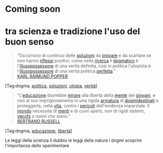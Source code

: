 # Coming soon

# tra scienza e tradizione l'uso del buon senso

> “Occorrono di continuo delle [soluzioni](https://www.frasicelebri.it/argomento/soluzioni/) da [provare](https://www.frasicelebri.it/argomento/osare/) e da scartare se non hanno [riflessi](https://www.frasicelebri.it/argomento/cambiamento/) positivi; come nella [ricerca](https://www.frasicelebri.it/argomento/ricerca/) il [dogmatico](https://www.frasicelebri.it/argomento/dogma/) è l'[illuso](https://www.frasicelebri.it/argomento/illusione/)[possessore](https://www.frasicelebri.it/argomento/possesso/) di una verità definita, così in politica l'utopista è l'[illuso](https://www.frasicelebri.it/argomento/illusione/)[possessore](https://www.frasicelebri.it/argomento/possesso/) di una verità politica [perfetta](https://www.frasicelebri.it/argomento/perfezione/).”  
> [KARL RAIMUND POPPER](https://www.frasicelebri.it/frasi-di/karl-raimund-popper/)

[Tag:dogma, [politica](https://www.frasicelebri.it/argomento/politica/), [soluzioni](https://www.frasicelebri.it/argomento/soluzioni/), [utopia](https://www.frasicelebri.it/argomento/utopia/), [verità](https://www.frasicelebri.it/argomento/verit%C3%A0/)]

> “L'[educazione](https://www.frasicelebri.it/argomento/educazione/) dovrebbe [mirare](https://www.frasicelebri.it/argomento/obiettivi/) alla libertà della [mente](https://www.frasicelebri.it/argomento/mente/) dei [giovani](https://www.frasicelebri.it/argomento/giovani/), e non al suo imprigionamento in una rigida [armatura](https://www.frasicelebri.it/argomento/armi/) di [dogmi](https://www.frasicelebri.it/argomento/dogma/)[destinati](https://www.frasicelebri.it/argomento/destino/) a proteggerla, nella [vita](https://www.frasicelebri.it/argomento/vita/), contro i [pericoli](https://www.frasicelebri.it/argomento/pericoli/) dell'evidenza imparziale. Il [mondo](https://www.frasicelebri.it/argomento/mondo/) necessita di [menti](https://www.frasicelebri.it/argomento/mente/) e di cuori aperti, non di rigidi sistemi, [vecchi](https://www.frasicelebri.it/argomento/vecchi/) o nuovi che siano.”  
> [BERTRAND RUSSELL](https://www.frasicelebri.it/frasi-di/bertrand-arthur-william-russell/)

[Tag:dogma, [educazione](https://www.frasicelebri.it/argomento/educazione/), [libertà](https://www.frasicelebri.it/argomento/libert%C3%A0/)]

<!--stackedit_data:
eyJoaXN0b3J5IjpbNzA4MzE3NzYxLDY5MDk2OTEzN119
-->

Le leggi della scienza il dubbio le leggi della natura
i dogmi scoprire l'importanza dello sperimentare
